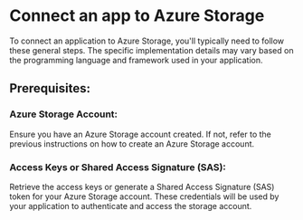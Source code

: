 # Connect an app to Azure Storage

To connect an application to Azure Storage, you'll typically need to follow these general steps. The specific implementation details may vary based on the programming language and framework used in your application.

## Prerequisites:

### Azure Storage Account:

Ensure you have an Azure Storage account created. If not, refer to the previous instructions on how to create an Azure Storage account.

### Access Keys or Shared Access Signature (SAS):

Retrieve the access keys or generate a Shared Access Signature (SAS) token for your Azure Storage account. These credentials will be used by your application to authenticate and access the storage account.
